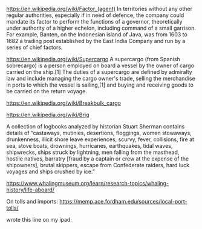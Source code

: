 https://en.wikipedia.org/wiki/Factor_(agent)
In territories without any other regular authorities, especially if in need of defence, the company could mandate its factor to perform the functions of a governor, theoretically under authority of a higher echelon, including command of a small garrison. For example, Banten, on the Indonesian island of Java, was from 1603 to 1682 a trading post established by the East India Company and run by a series of chief factors.

https://en.wikipedia.org/wiki/Supercargo
A supercargo (from Spanish sobrecargo) is a person employed on board a vessel by the owner of cargo carried on the ship.[1] The duties of a supercargo are defined by admiralty law and include managing the cargo owner's trade, selling the merchandise in ports to which the vessel is sailing,[1] and buying and receiving goods to be carried on the return voyage.

https://en.wikipedia.org/wiki/Breakbulk_cargo

https://en.wikipedia.org/wiki/Brig

A collection of logbooks analyzed by historian Stuart Sherman contains details of “castaways, mutinies, desertions, floggings, women stowaways, drunkenness, illicit shore leave experiences, scurvy, fever, collisions, fire at sea, stove boats, drownings, hurricanes, earthquakes, tidal waves, shipwrecks, ships struck by lightning, men falling from the masthead, hostile natives, barratry [fraud by a captain or crew at the expense of the shipowners], brutal skippers, escape from Confederate raiders, hard luck voyages and ships crushed by ice.”

https://www.whalingmuseum.org/learn/research-topics/whaling-history/life-aboard/

On tolls and imports:
https://memp.ace.fordham.edu/sources/local-port-tolls/

wrote this line on my ipad.